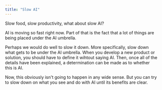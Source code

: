 ```yaml
---
title: "Slow AI"
---
```



Slow food, slow productivity, what about slow AI?

AI is moving so fast right now. 
Part of that is the fact that a lot of things are being placed under the AI umbrella. 

Perhaps we would do well to slow it down. 
More specifically, slow down what gets to be under the AI umbrella. 
When you develop a new product or solution, you should have to define it wihtout saying AI. 
Then, once all of the details have been explained, a determination can be made as to whether this is AI. 

Now, this obviously isn't going to happen in any wide sense.
But you can try to slow down on what you see and do with AI until its benefits are clear. 

